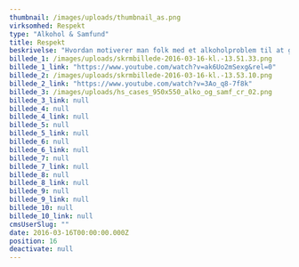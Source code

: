 ```yaml
---
thumbnail: /images/uploads/thumbnail_as.png
virksomhed: Respekt
type: "Alkohol & Samfund"
title: Respekt
beskrivelse: "Hvordan motiverer man folk med et alkoholproblem til at gøre noget ved det? Hjaltelin Stahls cross media kampagne for Alkohol &amp; Samfund har vist, at det er gulerod og ikke pisk, der skal til. Ved at fokusere på det, der venter på den anden side af misbruget, lykkedes det at fåmarkant flere til at tage imod et af de mange behandlingstilbud, som kommunernetilbyder.\n\n"
billede_1: /images/uploads/skrmbillede-2016-03-16-kl.-13.51.33.png
billede_1_link: "https://www.youtube.com/watch?v=ak6Uo2mSexg&rel=0"
billede_2: /images/uploads/skrmbillede-2016-03-16-kl.-13.53.10.png
billede_2_link: "https://www.youtube.com/watch?v=3Ao_q8-7f8k"
billede_3: /images/uploads/hs_cases_950x550_alko_og_samf_cr_02.png
billede_3_link: null
billede_4: null
billede_4_link: null
billede_5: null
billede_5_link: null
billede_6: null
billede_6_link: null
billede_7: null
billede_7_link: null
billede_8: null
billede_8_link: null
billede_9: null
billede_9_link: null
billede_10: null
billede_10_link: null
cmsUserSlug: ""
date: 2016-03-16T00:00:00.000Z
position: 16
deactivate: null
---
```


